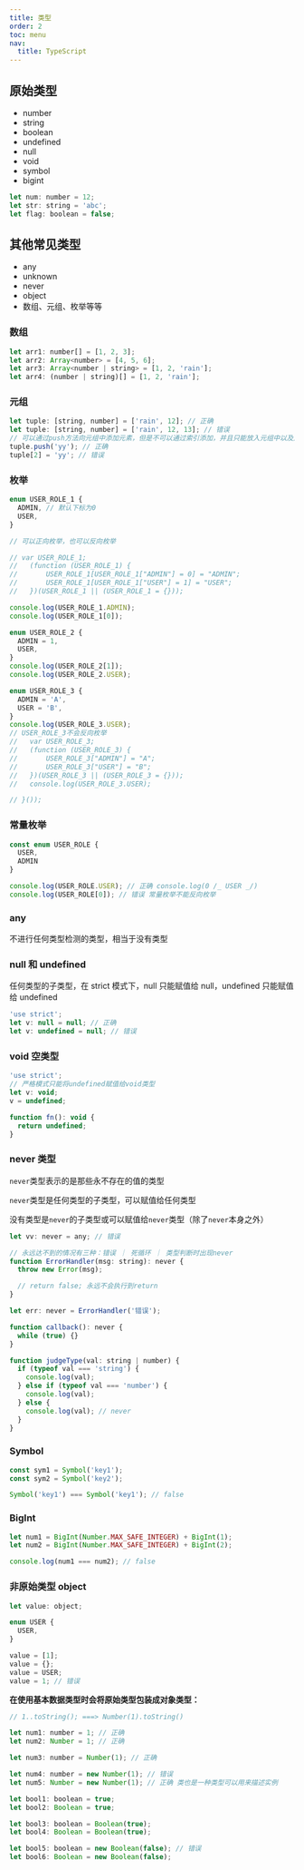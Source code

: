```yaml
---
title: 类型
order: 2
toc: menu
nav:
  title: TypeScript
---
```


## 原始类型

- number
- string
- boolean
- undefined
- null
- void
- symbol
- bigint

```javascript
let num: number = 12;
let str: string = 'abc';
let flag: boolean = false;
```

## 其他常见类型

- any
- unknown
- never
- object
- 数组、元组、枚举等等

### 数组

```javascript
let arr1: number[] = [1, 2, 3];
let arr2: Array<number> = [4, 5, 6];
let arr3: Array<number | string> = [1, 2, 'rain'];
let arr4: (number | string)[] = [1, 2, 'rain'];
```

### 元组

```javascript
let tuple: [string, number] = ['rain', 12]; // 正确
let tuple: [string, number] = ['rain', 12, 13]; // 错误
// 可以通过push方法向元组中添加元素，但是不可以通过索引添加，并且只能放入元组中以及声明过的类型
tuple.push('yy'); // 正确
tuple[2] = 'yy'; // 错误
```

### 枚举

```javascript
enum USER_ROLE_1 {
  ADMIN, // 默认下标为0
  USER,
}

// 可以正向枚举，也可以反向枚举

// var USER_ROLE_1;
//   (function (USER_ROLE_1) {
//       USER_ROLE_1[USER_ROLE_1["ADMIN"] = 0] = "ADMIN";
//       USER_ROLE_1[USER_ROLE_1["USER"] = 1] = "USER";
//   })(USER_ROLE_1 || (USER_ROLE_1 = {}));

console.log(USER_ROLE_1.ADMIN);
console.log(USER_ROLE_1[0]);

enum USER_ROLE_2 {
  ADMIN = 1,
  USER,
}
console.log(USER_ROLE_2[1]);
console.log(USER_ROLE_2.USER);

enum USER_ROLE_3 {
  ADMIN = 'A',
  USER = 'B',
}
console.log(USER_ROLE_3.USER);
// USER_ROLE_3不会反向枚举
//   var USER_ROLE_3;
//   (function (USER_ROLE_3) {
//       USER_ROLE_3["ADMIN"] = "A";
//       USER_ROLE_3["USER"] = "B";
//   })(USER_ROLE_3 || (USER_ROLE_3 = {}));
//   console.log(USER_ROLE_3.USER);

// }());
```

### 常量枚举

```javascript
const enum USER_ROLE {
  USER,
  ADMIN
}

console.log(USER_ROLE.USER); // 正确 console.log(0 /_ USER _/)
console.log(USER_ROLE[0]); // 错误 常量枚举不能反向枚举
```

### any

不进行任何类型检测的类型，相当于没有类型

### null 和 undefined

任何类型的子类型，在 strict 模式下，null 只能赋值给 null，undefined 只能赋值给 undefined

```javascript
'use strict';
let v: null = null; // 正确
let v: undefined = null; // 错误
```

### void 空类型

```javascript
'use strict';
// 严格模式只能将undefined赋值给void类型
let v: void;
v = undefined;

function fn(): void {
  return undefined;
}
```

### never 类型

`never`类型表示的是那些永不存在的值的类型

`never`类型是任何类型的子类型，可以赋值给任何类型

没有类型是`never`的子类型或可以赋值给`never`类型（除了`never`本身之外）

```javascript
let vv: never = any; // 错误

// 永远达不到的情况有三种：错误 ｜ 死循环 ｜ 类型判断时出现never
function ErrorHandler(msg: string): never {
  throw new Error(msg);

  // return false; 永远不会执行到return
}

let err: never = ErrorHandler('错误');

function callback(): never {
  while (true) {}
}

function judgeType(val: string | number) {
  if (typeof val === 'string') {
    console.log(val);
  } else if (typeof val === 'number') {
    console.log(val);
  } else {
    console.log(val); // never
  }
}
```

### Symbol

```javascript
const sym1 = Symbol('key1');
const sym2 = Symbol('key2');

Symbol('key1') === Symbol('key1'); // false
```

### BigInt

```javascript
let num1 = BigInt(Number.MAX_SAFE_INTEGER) + BigInt(1);
let num2 = BigInt(Number.MAX_SAFE_INTEGER) + BigInt(2);

console.log(num1 === num2); // false
```

### 非原始类型 object

```javascript
let value: object;

enum USER {
  USER,
}

value = [1];
value = {};
value = USER;
value = 1; // 错误
```

**在使用基本数据类型时会将原始类型包装成对象类型：**

```javascript
// 1..toString(); ===> Number(1).toString()

let num1: number = 1; // 正确
let num2: Number = 1; // 正确

let num3: number = Number(1); // 正确

let num4: number = new Number(1); // 错误
let num5: Number = new Number(1); // 正确 类也是一种类型可以用来描述实例

let bool1: boolean = true;
let bool2: Boolean = true;

let bool3: boolean = Boolean(true);
let bool4: Boolean = Boolean(true);

let bool5: boolean = new Boolean(false); // 错误
let bool6: Boolean = new Boolean(false);
```
